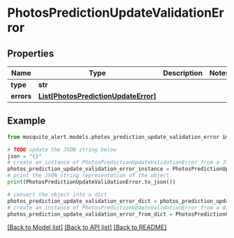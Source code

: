 # PhotosPredictionUpdateValidationError


## Properties

Name | Type | Description | Notes
------------ | ------------- | ------------- | -------------
**type** | **str** |  | 
**errors** | [**List[PhotosPredictionUpdateError]**](PhotosPredictionUpdateError.md) |  | 

## Example

```python
from mosquito_alert.models.photos_prediction_update_validation_error import PhotosPredictionUpdateValidationError

# TODO update the JSON string below
json = "{}"
# create an instance of PhotosPredictionUpdateValidationError from a JSON string
photos_prediction_update_validation_error_instance = PhotosPredictionUpdateValidationError.from_json(json)
# print the JSON string representation of the object
print(PhotosPredictionUpdateValidationError.to_json())

# convert the object into a dict
photos_prediction_update_validation_error_dict = photos_prediction_update_validation_error_instance.to_dict()
# create an instance of PhotosPredictionUpdateValidationError from a dict
photos_prediction_update_validation_error_from_dict = PhotosPredictionUpdateValidationError.from_dict(photos_prediction_update_validation_error_dict)
```
[[Back to Model list]](../README.md#documentation-for-models) [[Back to API list]](../README.md#documentation-for-api-endpoints) [[Back to README]](../README.md)


